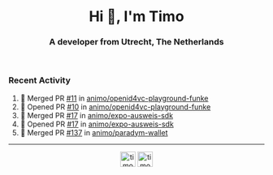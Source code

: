 <h1 align="center">Hi 👋, I'm Timo</h1>
<h3 align="center">A developer from Utrecht, The Netherlands</h3>
<br/>
<!-- https://github.com/rahuldkjain/github-profile-readme-generator --!>

<!--  <p align="left"><img src="https://github-readme-stats.vercel.app/api?username=timoglastra&show_icons=true&count_private=true&" alt="timoglastra" /></p> --!>

<!--
Github language stats
<p align="left"><img src="https://github-readme-stats.vercel.app/api/top-langs/?username=timoglastra&layout=compact" alt="timoglastra" /><p>
-->

<!-- Codestats language stats -->
<!-- <p align="left"><img src="https://codestats-readme.vercel.app/api/top-langs/?username=timoglastra&layout=compact&language_count=12" alt="timoglastra" /><p>    --!>
  
<h3>Recent Activity</h3>

<!--START_SECTION:activity-->
1. 🎉 Merged PR [#11](https://github.com/animo/openid4vc-playground-funke/pull/11) in [animo/openid4vc-playground-funke](https://github.com/animo/openid4vc-playground-funke)
2. 💪 Opened PR [#10](https://github.com/animo/openid4vc-playground-funke/pull/10) in [animo/openid4vc-playground-funke](https://github.com/animo/openid4vc-playground-funke)
3. 🎉 Merged PR [#17](https://github.com/animo/expo-ausweis-sdk/pull/17) in [animo/expo-ausweis-sdk](https://github.com/animo/expo-ausweis-sdk)
4. 💪 Opened PR [#17](https://github.com/animo/expo-ausweis-sdk/pull/17) in [animo/expo-ausweis-sdk](https://github.com/animo/expo-ausweis-sdk)
5. 🎉 Merged PR [#137](https://github.com/animo/paradym-wallet/pull/137) in [animo/paradym-wallet](https://github.com/animo/paradym-wallet)
<!--END_SECTION:activity-->

---

<p align="center">
<a href="https://twitter.com/timoglastra" target="blank"><img align="center" src="https://cdn.jsdelivr.net/npm/simple-icons@3.0.1/icons/twitter.svg" alt="timoglastra" height="30" width="30" /></a>
<a href="https://linkedin.com/in/timoglastra" target="blank"><img align="center" src="https://cdn.jsdelivr.net/npm/simple-icons@3.0.1/icons/linkedin.svg" alt="timoglastra" height="30" width="30" /></a>
</p>



